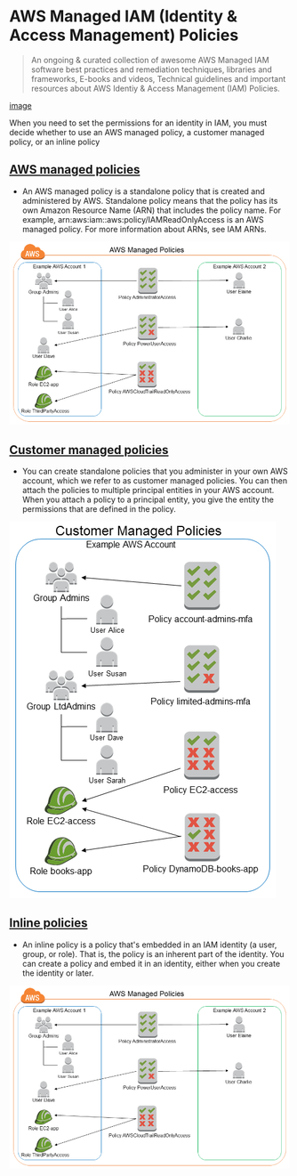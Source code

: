 # AWS Managed IAM (Identity & Access Management) Policies

> An ongoing & curated collection of awesome AWS Managed IAM software best practices and remediation techniques, libraries and frameworks, E-books and videos, Technical guidelines and important resources about AWS Identiy & Access Management (IAM) Policies.


[image](https://github.com/paulveillard/cybersecurity-aws-managed-policies/blob/main/img/aws_iam.png)


When you need to set the permissions for an identity in IAM, you must decide whether to use an AWS managed policy, a customer managed policy, or an inline policy


## [AWS managed policies](https://docs.aws.amazon.com/IAM/latest/UserGuide/access_policies_managed-vs-inline.html)
 - An AWS managed policy is a standalone policy that is created and administered by AWS. Standalone policy means that the policy has its own Amazon Resource Name (ARN) that includes the policy name. For example, arn:aws:iam::aws:policy/IAMReadOnlyAccess is an AWS managed policy. For more information about ARNs, see IAM ARNs.

![managed](https://github.com/paulveillard/cybersecurity-aws-managed-policies/blob/main/img/policies-aws-managed-policies.diagram.png)

## [Customer managed policies](https://docs.aws.amazon.com/IAM/latest/UserGuide/access_policies_managed-vs-inline.html)
-  You can create standalone policies that you administer in your own AWS account, which we refer to as customer managed policies. You can then attach the policies to multiple principal entities in your AWS account. When you attach a policy to a principal entity, you give the entity the permissions that are defined in the policy.

![Customer](https://github.com/paulveillard/cybersecurity-aws-managed-policies/blob/main/img/policies-customer-managed-policies.diagram.png)

## [Inline policies](https://docs.aws.amazon.com/IAM/latest/UserGuide/access_policies_managed-vs-inline.html)
- An inline policy is a policy that's embedded in an IAM identity (a user, group, or role). That is, the policy is an inherent part of the identity. You can create a policy and embed it in an identity, either when you create the identity or later.

![Inline](https://github.com/paulveillard/cybersecurity-aws-managed-policies/blob/main/img/policies-aws-managed-policies.diagram.png)
